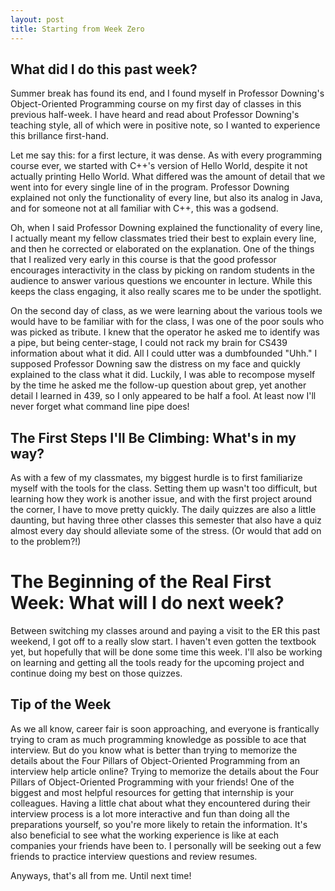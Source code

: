 ```yaml
---
layout: post
title: Starting from Week Zero
---
```


## What did I do this past week?

Summer break has found its end, and I found myself in Professor Downing's Object-Oriented Programming course on my first day of classes in this previous half-week. I have heard and read about Professor Downing's teaching style, all of which were in positive note, so I wanted to experience this brillance first-hand. 

Let me say this: for a first lecture, it was dense. As with every programming course ever, we started with C++'s version of Hello World, despite it not actually printing Hello World. What differed was the amount of detail that we went into for every single line of in the program. Professor Downing explained not only the functionality of every line, but also its analog in Java, and for someone not at all familiar with C++, this was a godsend.

Oh, when I said Professor Downing explained the functionality of every line, I actually meant my fellow classmates tried their best to explain every line, and then he corrected or elaborated on the explanation. One of the things that I realized very early in this course is that the good professor encourages interactivity in the class by picking on random students in the audience to answer various questions we encounter in lecture. While this keeps the class engaging, it also really scares me to be under the spotlight.

On the second day of class, as we were learning about the various tools we would have to be familiar with for the class, I was one of the poor souls who was picked as tribute. I knew that the operator he asked me to identify was a pipe, but being center-stage, I could not rack my brain for CS439 information about what it did. All I could utter was a dumbfounded "Uhh." I supposed Professor Downing saw the distress on my face and quickly explained to the class what it did. Luckily, I was able to recompose myself by the time he asked me the follow-up question about grep, yet another detail I learned in 439, so I only appeared to be half a fool. At least now I'll never forget what command line pipe does!


## The First Steps I'll Be Climbing: What's in my way?

As with a few of my classmates, my biggest hurdle is to first familiarize myself with the tools for the class. Setting them up wasn't too difficult, but learning how they work is another issue, and with the first project around the corner, I have to move pretty quickly. The daily quizzes are also a little daunting, but having three other classes this semester that also have a quiz almost every day should alleviate some of the stress. (Or would that add on to the problem?!)

# The Beginning of the Real First Week: What will I do next week?

Between switching my classes around and paying a visit to the ER this past weekend, I got off to a really slow start. I haven't even gotten the textbook yet, but hopefully that will be done some time this week. I'll also be working on learning and getting all the tools ready for the upcoming project and continue doing my best on those quizzes.

## Tip of the Week

As we all know, career fair is soon approaching, and everyone is frantically trying to cram as much programming knowledge as possible to ace that interview. But do you know what is better than trying to memorize the details about the Four Pillars of Object-Oriented Programming from an interview help article online? Trying to memorize the details about the Four Pillars of Object-Oriented Programming with your friends! One of the biggest and most helpful resources for getting that internship is your colleagues. Having a little chat about what they encountered during their interview process is a lot more interactive and fun than doing all the preparations yourself, so you're more likely to retain the information. It's also beneficial to see what the working experience is like at each companies your friends have been to. I personally will be seeking out a few friends to practice interview questions and review resumes.

Anyways, that's all from me. Until next time!
